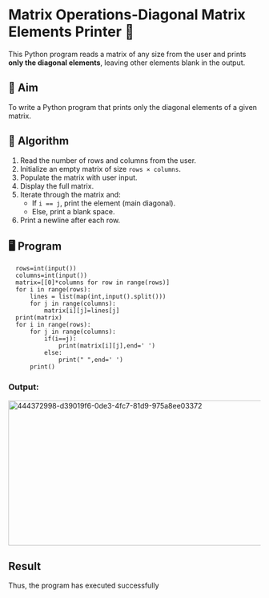 # Matrix Operations-Diagonal Matrix Elements Printer 🧮

This Python program reads a matrix of any size from the user and prints **only the diagonal elements**, leaving other elements blank in the output.

## 📌 Aim

To write a Python program that prints only the diagonal elements of a given matrix.

## 🧠 Algorithm

1. Read the number of rows and columns from the user.
2. Initialize an empty matrix of size `rows × columns`.
3. Populate the matrix with user input.
4. Display the full matrix.
5. Iterate through the matrix and:
   - If `i == j`, print the element (main diagonal).
   - Else, print a blank space.
6. Print a newline after each row.

## 🖥️ Program
```
  rows=int(input())
  columns=int(input())
  matrix=[[0]*columns for row in range(rows)]
  for i in range(rows):
      lines = list(map(int,input().split()))
      for j in range(columns):
          matrix[i][j]=lines[j]
  print(matrix)
  for i in range(rows):
      for j in range(columns):
          if(i==j):
              print(matrix[i][j],end=' ')
          else:
              print(" ",end=' ')        
      print()
```

### Output:
<img width="760" height="289" alt="444372998-d39019f6-0de3-4fc7-81d9-975a8ee03372" src="https://github.com/user-attachments/assets/c49340fe-0638-461f-805d-c390ccc362bd" />

## Result
Thus, the program has executed successfully
